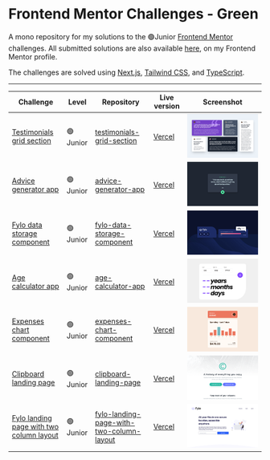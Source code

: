 # Frontend Mentor Challenges - Green

A mono repository for my solutions to the 🟢Junior [Frontend Mentor](https://www.frontendmentor.io/challenges) challenges. All submitted solutions are also available [here](https://www.frontendmentor.io/profile/n0rrman/solutions), on my Frontend Mentor profile.

The challenges are solved using [Next.js](https://nextjs.org/), [Tailwind CSS](https://tailwindcss.com/), and [TypeScript](https://www.typescriptlang.org).



---

<!-- 🔴Guru 🟠Advanced 🟡Intermediate 🟢Junior 🔵Newbie -->

| Challenge | Level | Repository | Live version | Screenshot |
|-----------|-------|------------|--------------|------------|
| [Testimonials grid section](https://www.frontendmentor.io/solutions/testimonials-grid-section-tailwindcss-and-nextjs-pyf7uz8oML)  | 🟢Junior | [testimonials-grid-section](https://github.com/n0rrman/frontend-mentor-challenges-green/tree/main/testimonials-grid-section) | [Vercel](https://testimonials-grid-section-brown-eight.vercel.app) | ![Screenshot of the solved challenge](testimonials-grid-section/design/screenshot.png) |
| [Advice generator app](https://www.frontendmentor.io/solutions/advice-generator-app-tailwindcss-and-nextjs-xF8NQTU5DO)  | 🟢Junior | [advice-generator-app](https://github.com/n0rrman/frontend-mentor-challenges-green/tree/main/advice-generator-app) | [Vercel](https://advice-generator-app-alpha-tan.vercel.app) | ![Screenshot of the solved challenge](advice-generator-app/design/screenshot.png) |
| [Fylo data storage component](https://www.frontendmentor.io/solutions/fylo-data-storage-component-tailwindcss-and-nextjs-W41eOWyaKC)  | 🟢Junior | [fylo-data-storage-component](https://github.com/n0rrman/frontend-mentor-challenges-green/tree/main/fylo-data-storage-component) | [Vercel](https://fylo-data-storage-component-one-sooty.vercel.app) | ![Screenshot of the solved challenge](fylo-data-storage-component/design/screenshot.png) |
| [Age calculator app](https://www.frontendmentor.io/solutions/age-calculator-app-tailwindcss-and-nextjs-8dPs8EEfuj)  | 🟢Junior | [age-calculator-app](https://github.com/n0rrman/frontend-mentor-challenges-green/tree/main/age-calculator-app) | [Vercel](https://age-calculator-app-rho-self.vercel.app) | ![Screenshot of the solved challenge](age-calculator-app/design/screenshot.png) |
| [Expenses chart component](https://www.frontendmentor.io/solutions/expenses-chart-component-tailwind-and-nextjs-cZhGPQH4ix)  | 🟢Junior | [expenses-chart-component](https://github.com/n0rrman/frontend-mentor-challenges-green/tree/main/expenses-chart-component) | [Vercel](https://expenses-chart-component-ashen.vercel.app) | ![Screenshot of the solved challenge](expenses-chart-component/design/screenshot.png) |
| [Clipboard landing page](https://www.frontendmentor.io/solutions/clipboard-landing-page-tailwind-and-nextjs-h9sOK3kmDq)  | 🟢Junior | [clipboard-landing-page](https://github.com/n0rrman/frontend-mentor-challenges-green/tree/main/clipboard-landing-page) | [Vercel](https://clipboard-landing-page-psi-orpin.vercel.app) | ![Screenshot of the solved challenge](clipboard-landing-page/design/screenshot.png) |
| [Fylo landing page with two column layout](https://www.frontendmentor.io/solutions/fylo-landing-page-with-two-column-layout-tailwindcss-and-nextjs-rTlWP8loui)  | 🟢Junior | [fylo-landing-page-with-two-column-layout](https://github.com/n0rrman/frontend-mentor-challenges-green/tree/main/fylo-landing-page-with-two-column-layout) | [Vercel](https://fylo-landing-page-with-two-column-layout-kappa.vercel.app) | ![Screenshot of the solved challenge](fylo-landing-page-with-two-column-layout/design/screenshot.png) |



<!--
| [-](...)  | 🟢Junior | [...](https://github.com/n0rrman/frontend-mentor-challenges/tree/main/...) | [Vercel](https://....vercel.app) | ![Screenshot of the solved challenge](.../design/screenshot.png) |
-->